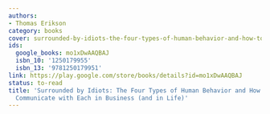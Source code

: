 ```yaml
---
authors:
- Thomas Erikson
category: books
cover: surrounded-by-idiots-the-four-types-of-human-behavior-and-how-to-effectively-communicate-with-each-in-business-and-in-life-thomas-erikson.jpg
ids:
  google_books: mo1xDwAAQBAJ
  isbn_10: '1250179955'
  isbn_13: '9781250179951'
link: https://play.google.com/store/books/details?id=mo1xDwAAQBAJ
status: to-read
title: 'Surrounded by Idiots: The Four Types of Human Behavior and How to Effectively
  Communicate with Each in Business (and in Life)'
---
```

